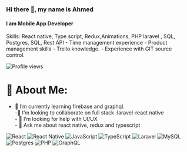 ### Hi there 👋, my name is Ahmed

#### I am Mobile App Developer

Skills: React native, Type script, Redux,Animations, PHP laravel , SQL, Postgres, SQL, Rest API - Time management experience - Product management skills - Trello knowledge. - Experience with GIT source control.

![Profile views](https://gpvc.arturio.dev/ahmed-5g)

# 💫 About Me:

- 🌱 I’m currently learning firebase and graphql.<br>-👯 I’m looking to collaborate on full stack :laravel-react native<br>- 🤔 I’m looking for help with UI/UX<br>- 💬 Ask me about react native, redux and typescript<br>

![React](https://img.shields.io/badge/react-%2320232a.svg?style=for-the-badge&logo=react&logoColor=%2361DAFB) ![React Native](https://img.shields.io/badge/react_native-%2320232a.svg?style=for-the-badge&logo=react&logoColor=%2361DAFB) ![JavaScript](https://img.shields.io/badge/javascript-%23323330.svg?style=for-the-badge&logo=javascript&logoColor=%23F7DF1E) ![TypeScript](https://img.shields.io/badge/typescript-%23007ACC.svg?style=for-the-badge&logo=typescript&logoColor=white) ![Laravel](https://img.shields.io/badge/laravel-%23FF2D20.svg?style=for-the-badge&logo=laravel&logoColor=white) ![MySQL](https://img.shields.io/badge/mysql-%2300f.svg?style=for-the-badge&logo=mysql&logoColor=white) ![Postgres](https://img.shields.io/badge/postgres-%23316192.svg?style=for-the-badge&logo=postgresql&logoColor=white) ![PHP](https://img.shields.io/badge/php-%23777BB4.svg?style=for-the-badge&logo=php&logoColor=white) ![GraphQL](https://img.shields.io/badge/-GraphQL-E10098?style=for-the-badge&logo=graphql&logoColor=white)
